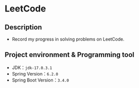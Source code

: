 # LeetCode

## Description
* Record my progress in solving problems on LeetCode.

## Project environment & Programming tool
* JDK：`jdk-17.0.3.1`
* Spring Version：`6.2.0`
* Spring Boot Version：`3.4.0`
